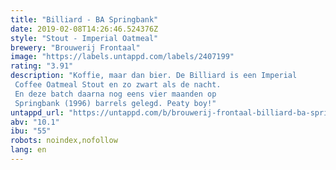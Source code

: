 ```yaml
---
title: "Billiard - BA Springbank"
date: 2019-02-08T14:26:46.524376Z
style: "Stout - Imperial Oatmeal"
brewery: "Brouwerij Frontaal"
image: "https://labels.untappd.com/labels/2407199"
rating: "3.91"
description: "Koffie, maar dan bier. De Billiard is een Imperial Coffee Oatmeal Stout en zo zwart als de nacht. En deze batch daarna nog eens vier maanden op Springbank (1996) barrels gelegd. Peaty boy!"
untappd_url: "https://untappd.com/b/brouwerij-frontaal-billiard-ba-springbank/2407199"
abv: "10.1"
ibu: "55"
robots: noindex,nofollow
lang: en
---
```

